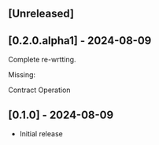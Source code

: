 ## [Unreleased]

## [0.2.0.alpha1] - 2024-08-09

Complete re-wrtting.

Missing:

Contract
Operation

## [0.1.0] - 2024-08-09

- Initial release
